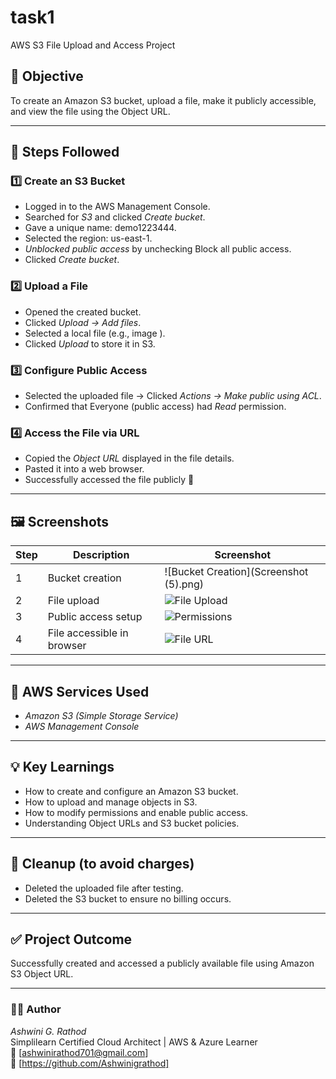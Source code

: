# task1
AWS S3 File Upload and Access Project

## 🎯 Objective
To create an Amazon S3 bucket, upload a file, make it publicly accessible, and view the file using the Object URL.

---

## 🧭 Steps Followed

### 1️⃣ Create an S3 Bucket
- Logged in to the AWS Management Console.
- Searched for *S3* and clicked *Create bucket*.
- Gave a unique name: demo1223444.
- Selected the region: us-east-1.
- *Unblocked public access* by unchecking Block all public access.
- Clicked *Create bucket*.

### 2️⃣ Upload a File
- Opened the created bucket.
- Clicked *Upload → Add files*.
- Selected a local file (e.g., image ).
- Clicked *Upload* to store it in S3.

### 3️⃣ Configure Public Access
- Selected the uploaded file → Clicked *Actions → Make public using ACL*.
- Confirmed that Everyone (public access) had *Read* permission.

### 4️⃣ Access the File via URL
- Copied the *Object URL* displayed in the file details.
- Pasted it into a web browser.
- Successfully accessed the file publicly 🎉

---

## 🖼️ Screenshots
| Step | Description | Screenshot |
|------|--------------|-------------|
| 1 | Bucket creation | ![Bucket Creation](Screenshot (5).png) |
| 2 | File upload | ![File Upload](screenshot6.png) |
| 3 | Public access setup | ![Permissions](screenshot7.png) |
| 4 | File accessible in browser | ![File URL](screenshot8.png) |

---

## 🧰 AWS Services Used
- *Amazon S3 (Simple Storage Service)*  
- *AWS Management Console*

---

## 💡 Key Learnings
- How to create and configure an Amazon S3 bucket.  
- How to upload and manage objects in S3.  
- How to modify permissions and enable public access.  
- Understanding Object URLs and S3 bucket policies.

---

## 🧹 Cleanup (to avoid charges)
- Deleted the uploaded file after testing.  
- Deleted the S3 bucket to ensure no billing occurs.  

---

## ✅ Project Outcome
Successfully created and accessed a publicly available file using Amazon S3 Object URL.

---

### 👩‍💻 Author
*Ashwini G. Rathod*  
Simplilearn Certified Cloud Architect | AWS & Azure Learner  
📧 [ashwinirathod701@gmail.com]  
🔗 [https://github.com/Ashwinigrathod]
